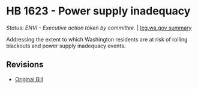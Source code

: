 # HB 1623 - Power supply inadequacy
*Status: ENVI - Executive action taken by committee.* | [leg.wa.gov summary](https://app.leg.wa.gov/billsummary?BillNumber=1623&Year=2021)

Addressing the extent to which Washington residents are at risk of rolling blackouts and power supply inadequacy events.

## Revisions
* [Original Bill](1/)